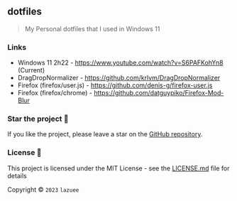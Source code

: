 ## dotfiles

> My Personal dotfiles that I used in Windows 11

### Links

-   Windows 11 2h22 - https://www.youtube.com/watch?v=S6PAFKohYn8 (Current)
-   DragDropNormalizer - https://github.com/krlvm/DragDropNormalizer
-   Firefox (firefox/user.js) - https://github.com/denis-g/firefox-user.js
-   Firefox (firefox/chrome) - https://github.com/datguypiko/Firefox-Mod-Blur

### Star the project 🌟

If you like the project, please leave a star on the [GitHub repository](https://github.com/lazuee/dotfiles).

### License 🔑

This project is licensed under the MIT License - see the [LICENSE.md](LICENSE.md) file for details

Copyright © `2023` `lazuee`
